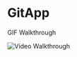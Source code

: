 # GitApp

GIF Walkthrough

<img src='http://i.imgur.com/uOZ1A5v.gif' title='Video Walkthrough' width='' alt='Video Walkthrough' />
